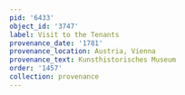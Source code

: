 ```yaml
---
pid: '6433'
object_id: '3747'
label: Visit to the Tenants
provenance_date: '1781'
provenance_location: Austria, Vienna
provenance_text: Kunsthistorisches Museum
order: '1457'
collection: provenance
---
```

